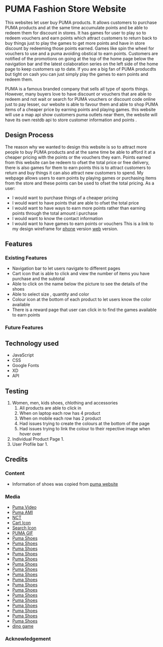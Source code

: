 # PUMA Fashion Store Website
This websites let user buy PUMA products. It allows customers to purchase PUMA products and at the same time accumulate points and be able to redeem them for discount in stores. It has games for user to play so to redeem vouchers and earn points which attract customers to return back to buy things just to play the games to get more points and have in store discount by redeeming those points earned. Games like spin the wheel for vouchers to use and a puma avoiding obstical to earn points. Customers are notified of the promotions on going at the top of the home page below the navigation bar and the latest colaboration series on the left side of the home page to keep customers up to date. If you are a big fan of PUMA producdts but tight on cash you can just simply play the games to earn points and redeem them. 

PUMA is a famous branded company that sells all type of sports things. However, many buyers love to have discount or vouchers that are able to redeem and not wait or search for PUMA vouchers or discount code online just to pay lesser, our website is able to favour them and able to shop PUMA items of a cheaper price by earning points and playing games.
this website will use a map api show customers puma outlets near them, the website will have its own restdb api to store customer information and points . 

## Design Process
The reason why we wanted to design this website is so to attract more people to buy PUMA products and at the same time be able to afford it at a cheaper pricing with the points or the vouchers they earn. Points earned from this website can be redeem to ofset the total price or free delivery, there is also games for them to earn points this is to attract customers to return and buy things it can also attract new customers to spend. My webpage allows users to earn points by playing games or purchasing items from the store and these points can be used to ofset the total pricing. As a user:
- I would want to purchase things of a cheaper pricing
- I would want to have points that are able to ofset the total price
- I would want to have ways to earn more points rather than earning points through the total amount i purchase
- I would want to know the contact information
- I would want to have games to earn points or vouchers
This is a link to my design wireframe for [phone](https://xd.adobe.com/view/d615c9f1-acc1-4469-af95-917a07be64ee-8346/) version [web](https://xd.adobe.com/view/bc38a07d-7886-4a8b-b5f8-c2103906b0a0-e96b/) version.

## Features
### Existing Features
- Navigation bar to let users navigate to different pages
- Cart icon that is able to click and view the number of items you have purchase and the subtotal
- Able to click on the name below the picture to see the details of the shoes
- Able to select size , quantity and color 
- Colour icon at the bottom of each product to let users know the color available 
- There is a reward page that user can click in to find the games available to earn points
### Future Features 
## Technology used
- JavaScript
- CSS
- Google Fonts
- XD
- API
## Testing
1. Women, men, kids shoes, chlothing and accessories 
    1. All products are able to click in
    2. When on laptop each row has 4 product
    3. When on mobile each row has 2 product
    4. Had issues trying to create the colours at the bottom of the page
    5. Had issues trying to link the colour to their repective image when hover over
2. Individual Product Page
    1.  
3. User Profile bar
    1. 
## Credits
### Content
- Information of shoes was copied from [puma website](https://sg.puma.com/)
### Media
- [Puma Video](https://www.youtube.com/watch?v=_GP-0JX5VO0)
- [Puma AMI](https://prcdn.freetls.fastly.net/release_image/10697/98/10697-98-c99fe539d92951f090a5608b6fa8b2de-3900x2600.jpg?format=jpeg&auto=webp&quality=85%2C65&width=1950&height=1350&fit=bounds)
- [NCT](https://images.puma.com/image/upload/q_auto,f_auto,w_1440/regional/~regional~SEA~others~KOP~Collections~PUMA_NCT127_SS23_1440x500.png/fmt/jpg/fmt/png)
- [Cart Icon](https://cdn-icons-png.flaticon.com/128/872/872243.png)
- [Search Icon](https://cdn-icons-png.flaticon.com/128/54/54481.png)
- [PUMA GIF](https://www.google.com/url?sa=i&url=https%3A%2F%2Fwww.affirmativeactionprograms.org%2Fgif-puma-adidas-k.html&psig=AOvVaw2XRFm00P8_9NDDgJe17aTN&ust=1670142389517000&source=images&cd=vfe&ved=0CBAQjRxqFwoTCMjgz7CD3fsCFQAAAAAdAAAAABAj)
- [Puma Shoes](https://images.puma.com/image/upload/f_auto,q_auto,b_rgb:fafafa,w_2000,h_2000/global/388549/03/fnd/SEA/fmt/png/Slipstream-Sneakers)
- [Puma Shoes](https://images.puma.com/image/upload/f_auto,q_auto,b_rgb:fafafa,w_2000,h_2000/global/388549/01/fnd/SEA/fmt/png/Slipstream-Sneakers)
- [Puma Shoes](https://images.puma.com/image/upload/f_auto,q_auto,b_rgb:fafafa,w_2000,h_2000/global/195201/01/sv01/fnd/SEA/fmt/png/Flyer-Flex-Running-Shoes)
- [Puma Shoes](https://images.puma.com/image/upload/f_auto,q_auto,b_rgb:fafafa,w_2000,h_2000/global/195201/29/sv01/fnd/SEA/fmt/png/Flyer-Flex-Running-Shoes)
- [Puma Shoes](https://images.puma.com/image/upload/f_auto,q_auto,b_rgb:fafafa,w_2000,h_2000/global/383401/10/fnd/SEA/fmt/png/Slipstream-Lo-Trainers)
- [Puma Shoes](https://images.puma.com/image/upload/f_auto,q_auto,b_rgb:fafafa,w_2000,h_2000/global/383401/09/fnd/SEA/fmt/png/Slipstream-Lo-Trainers)
- [Puma Shoes](https://images.puma.com/image/upload/f_auto,q_auto,b_rgb:fafafa,w_2000,h_2000/global/383401/11/fnd/SEA/fmt/png/Slipstream-Lo-Trainers)
- [Puma Shoes](https://images.puma.com/image/upload/f_auto,q_auto,b_rgb:fafafa,w_2000,h_2000/global/387327/01/fnd/SEA/fmt/png/CA-Pro-Suede-FS-Sneakers)
- [Puma Shoes](https://images.puma.com/image/upload/f_auto,q_auto,b_rgb:fafafa,w_2000,h_2000/global/387327/03/fnd/SEA/fmt/png/CA-Pro-Suede-FS-Sneakers)
- [Puma Shoes](https://images.puma.com/image/upload/f_auto,q_auto,b_rgb:fafafa,w_2000,h_2000/global/385555/01/fnd/SEA/fmt/png/Extent-Nitro-Europa-Sneakers)
- [Puma Shoes](https://images.puma.com/image/upload/f_auto,q_auto,b_rgb:fafafa,w_2000,h_2000/global/385555/02/fnd/SEA/fmt/png/Extent-Nitro-Europa-Sneakers)
- [Puma Shoes](https://images.puma.com/image/upload/f_auto,q_auto,b_rgb:fafafa,w_2000,h_2000/global/380673/09/fnd/SEA/fmt/png/Leadcat-FTR-Comfort-Sandals)
- [Puma Shoes](https://images.puma.com/image/upload/f_auto,q_auto,b_rgb:fafafa,w_2000,h_2000/global/371128/02/sv01/fnd/SEA/fmt/png/Anzarun-Lite-Trainers)
- [Puma Shoes](https://images.puma.com/image/upload/f_auto,q_auto,b_rgb:fafafa,w_2000,h_2000/global/371128/36/sv01/fnd/SEA/fmt/png/Anzarun-Lite-Trainers)
- [Puma Shoes](https://images.puma.com/image/upload/f_auto,q_auto,b_rgb:fafafa,w_2000,h_2000/global/371128/35/sv01/fnd/SEA/fmt/png/Anzarun-Lite-Trainers)
- [Puma Shoes](https://images.puma.com/image/upload/f_auto,q_auto,b_rgb:fafafa,w_2000,h_2000/global/384872/02/fnd/SEA/fmt/png/Leadcat-2.0-Suede-Classic-Sandals)
- [Puma Shoes](https://images.puma.com/image/upload/f_auto,q_auto,b_rgb:fafafa,w_2000,h_2000/global/384872/01/fnd/SEA/fmt/png/Leadcat-2.0-Suede-Classic-Sandals)
- [dino game](https://www.youtube.com/watch?v=47eXVRJKdkU)
### Acknowledgement
